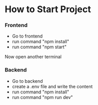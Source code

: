 <h1>How to Start Project</h1>

<h3>Frontend</h3>
<ul>
  <li>
    Go to frontend
  </li>
  <li>
    run command "npm install"
  </li>
  <li>
    run command "npm start"
  </li>
</ul>

Now open another terminal

<h3>Backend</h3>
<ul>
  <li>
    Go to backend
  </li>
  <li>
    create a .env file and write the content
  </li>
  <li>
    run command "npm install"
  </li>
  <li>
    run command "npm run dev"
  </li>
</ul>
